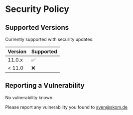 # Security Policy

## Supported Versions

Currently supported with security updates:

| Version | Supported          |
| ------- | ------------------ |
| 11.0.x   | :white_check_mark: |
| < 11.0   | :x:                |

## Reporting a Vulnerability

No vulnerability known.

Please report any vulnerability you found to sven@skom.de
